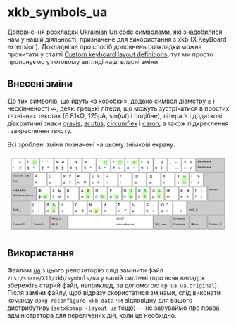# xkb_symbols_ua

Доповнення розкладки [Ukrainian Unicode](https://r2u.org.ua/wiki/keyboard/UkrainianUnicode) символами,
які знадобилися нам у нашій діяльності, призначене для використання з xkb (X KeyBoard extension).
Докладніше про спосіб доповнень розкладки можна прочитати у статті
[Custom keyboard layout definitions](https://help.ubuntu.com/community/Custom%20keyboard%20layout%20definitions),
тут ми просто пропонуємо у готовому вигляді наші власні зміни.

## Внесені зміни

До тих символів, що йдуть «з коробки», додано символ діаметру ⌀ і нескінченості ∞, деякі грецькі літери, що можуть зустрічатися
в простих технічних текстах (6.81kΩ, 125μA, sin(*ωt*) і подібне), літера ѣ і додаткові діакритичні знаки
[gravis](https://uk.wikipedia.org/wiki/Гравіс_(діакритичний_знак)), [acutus](https://uk.wikipedia.org/wiki/Акут),
[circumflex](https://uk.wikipedia.org/wiki/Циркумфлекс) і [caron](https://uk.wikipedia.org/wiki/Гачек),
а також підкреслення і закреслення тексту.

Всі зроблені зміни позначені на цьому знімкові екрану:

![](xkb-current-labelled.png)

## Використання

Файлом [ua](ua) з цього репозиторію слід замінити файл `/usr/share/X11/xkb/symbols/ua`
у вашій системі (про всяк випадок збережіть старий файл, наприклад, за допомогою `cp ua ua.original`).
Після заміни файлу, щоб відразу скористатися змінами, слід виконати команду `dpkg-reconfigure xkb-data`
чи відповідну для вашого дистрибутиву (`setxkbmap -layout ua` тощо) — не забуваймо про права
адміністратора для перелічених дій, коли це необхідно.
